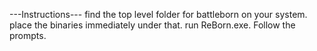 ---Instructions---
find the top level folder for battleborn on your system. place the binaries immediately under that. run ReBorn.exe. Follow the prompts.